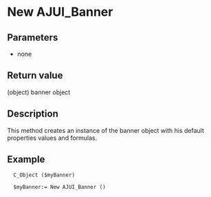 ﻿<!-- New AJUI_Banner ( ) -> AJUI Banner instance -->

# New AJUI_Banner 

## Parameters

 *  none

## Return value

(object) banner object

## Description

This method creates an instance of the banner object with his default properties values and formulas.

## Example

```
  C_Object ($myBanner)

  $myBanner:= New AJUI_Banner ()
```

